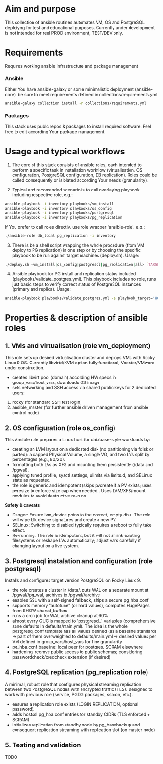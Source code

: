 # Aim and purpose
This collection of ansible routines automates VM, OS and PostgreSQL deploiyng for test and educational purposes. Currently under development is not intended for real PROD environment, TEST/DEV only.

# Requirements
Requires working ansible infrastructure and package management
### Ansible
Either You have ansible-galaxy or some minimalistic deployment (ansible-core), be sure to meet requirements defined in collections/requirements.yml 
```bash
ansible-galaxy collection install -r collections/requirements.yml
```

### Packages
This stack uses publc repos & packages to install required software. Feel free to edit according Your package management.

# Usage and typical workflows
1. The core of this stack consists of ansible roles, each intended to perform a specific task in installation workflow (virtualisation, OS configuration, PostgreSQL configuration, DB replication). Roles could be called consequently or islolated according Your needs (granularity).

2. Typical and recomended scenario is to call overlaying playbook including respective role, e.g.:
```bash
ansible-playbook -i inventory playbooks/vm_install
ansible-playbook -i inventory playbooks/os_config
ansible-playbook -i inventory playbooks/postgresql
ansible-playbook -i inventory playbooks/pg_replication
```
If You prefer to call roles directly, use role wrapper 'ansible-role', e.g.:
```bash
./ansible-role db_local pg_replication -i inventory
```

3. There is be a shell script wrapping the whole procedure (from VM deploy to PG replication) in one step or by choosing the specific playbook to be run against target machines (deploy.sh).
Usage:
```bash
./deploy.sh <vm_install|os_config|postgresql|pg_replication|all> [TARGETS] -e 'EXTRA VARS ALLOWED'
```

4. Ansible playbook for PG install and replication status included (playbooks/validate_postgres.yml). This playbook includes no role, runs just basic steps to verify correct status of PostgreSQL instances (primary and replica).
Usage:
```bash
ansible-playbook playbooks/validate_postgres.yml -e playbook_target='HOSTNAME' --become
```

# Properties & description of ansible roles

## 1. VMs and virtualisation (role vm_deployment)

This role sets up desired virtualisation cluster and deploys VMs with Rocky Linux 9 OS. Currently libvirtd/KVM option fully functional, Vcenter/VMware under construction.
- creates libvirt pool (domain) according HW specs in group_vars/host_vars, downloads OS image
- sets networking and SSH access via shared public keys for 2 dedicated users:
1. rocky (for standard SSH test login)
2. ansible_master (for further ansible driven management from ansible control node)

## 2. OS configuration (role os_config)

This Ansible role prepares a Linux host for database-style workloads by:
- creating an LVM layout on a dedicated disk (no partitioning via fdisk or parted): a capped Physical Volume, a single VG, and two LVs split by percentages (e.g., 80/20).
- formatting both LVs as XFS and mounting them persistently (/data and /pgwal).
- applying tuned profile, sysctl settings, ulimits via limits.d, and SELinux state as requested.
- the role is generic  and idempotent (skips pvcreate if a PV exists; uses pvresize to enforce size cap when needed). Uses LVM/XFS/mount modules to avoid destructive re-runs.

**Safety & caveats**
- Danger: Ensure lvm_device poins to the correct, empty disk. The role will wipe blk device signatures and create a new PV.
- SELinux: Switching to disabled typically requires a reboot to fully take effect.
- Re-running: The role is idempotent, but it will not shrink existing filesystems or reshape LVs automatically; adjust vars carefully if changing layout on a live system.


## 3. Postgresql instalation and configuration (role postgresql)

Installs and configures target version PostgreSQL  on Rocky Linux 9.

- the role creates a cluster in /data/<cluster>, puts WAL on a separate mount at /pgwal/<cluster>/pg_wal, archives to /pgwal/<cluster>/archive
- enables SSL with a self-signed fallback, ships a secure pg_hba.conf
- supports memory “autotune” (or hard values), computes HugePages from SHOW shared_buffers
- runs a cron job for WAL archive cleanup at 60%
- almost every GUC is mapped to 'postgresql_' variables (comprehensive sane defaults in defaults/main.yml). The idea is the whole postgresql.conf template has all values defined (as a baseline standard) -> part of them overweighted to defaults/main.yml -> desired values per VM defined in group_vars/host_vars for fine granularity
- pg_hba.conf baseline: local peer for postgres, SCRAM elsewhere
- hardening: reomve public access to public schemas; considering passwordcheck/credcheck extension (if desired)

## 4. PostgreSQL replication (pg_replication role)
A minimal, robust role that configures physical streaming replication between two PostgreSQL  nodes with encrypted traffic (TLS).
Designed to work with previous role (service, PGDG packages, ssl=on, etc.).
- ensures a replication role exists (LOGIN REPLICATION, optional password).
- adds hostssl pg_hba.conf entries for standby CIDRs (TLS enforced + SCRAM)
- initializes replication from standby node by pg_basebackup and consequent replication streaming with replication slot (on master node)

## 5. Testing and validation
TODO
